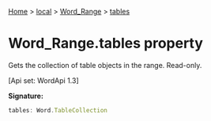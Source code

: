 [Home](./index) &gt; [local](local.md) &gt; [Word\_Range](local.word_range.md) &gt; [tables](local.word_range.tables.md)

# Word\_Range.tables property

Gets the collection of table objects in the range. Read-only. 

 \[Api set: WordApi 1.3\]

**Signature:**
```javascript
tables: Word.TableCollection
```

